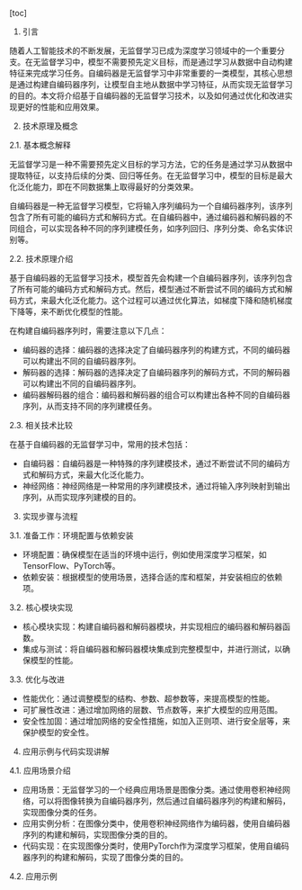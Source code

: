 
[toc]                    
                
                
1. 引言

随着人工智能技术的不断发展，无监督学习已成为深度学习领域中的一个重要分支。在无监督学习中，模型不需要预先定义目标，而是通过学习从数据中自动构建特征来完成学习任务。自编码器是无监督学习中非常重要的一类模型，其核心思想是通过构建自编码器序列，让模型自主地从数据中学习特征，从而实现无监督学习的目的。本文将介绍基于自编码器的无监督学习技术，以及如何通过优化和改进实现更好的性能和应用效果。

2. 技术原理及概念

2.1. 基本概念解释

无监督学习是一种不需要预先定义目标的学习方法，它的任务是通过学习从数据中提取特征，以支持后续的分类、回归等任务。在无监督学习中，模型的目标是最大化泛化能力，即在不同数据集上取得最好的分类效果。

自编码器是一种无监督学习模型，它将输入序列编码为一个自编码器序列，该序列包含了所有可能的编码方式和解码方式。在自编码器中，通过编码器和解码器的不同组合，可以实现各种不同的序列建模任务，如序列回归、序列分类、命名实体识别等。

2.2. 技术原理介绍

基于自编码器的无监督学习技术，模型首先会构建一个自编码器序列，该序列包含了所有可能的编码方式和解码方式。然后，模型通过不断尝试不同的编码方式和解码方式，来最大化泛化能力。这个过程可以通过优化算法，如梯度下降和随机梯度下降等，来不断优化模型的性能。

在构建自编码器序列时，需要注意以下几点：

- 编码器的选择：编码器的选择决定了自编码器序列的构建方式，不同的编码器可以构建出不同的自编码器序列。
- 解码器的选择：解码器的选择决定了自编码器序列的解码方式，不同的解码器可以构建出不同的自编码器序列。
- 编码器解码器的组合：编码器和解码器的组合可以构建出各种不同的自编码器序列，从而支持不同的序列建模任务。

2.3. 相关技术比较

在基于自编码器的无监督学习中，常用的技术包括：

- 自编码器：自编码器是一种特殊的序列建模技术，通过不断尝试不同的编码方式和解码方式，来最大化泛化能力。
- 神经网络：神经网络是一种常用的序列建模技术，通过将输入序列映射到输出序列，从而实现序列建模的目的。

3. 实现步骤与流程

3.1. 准备工作：环境配置与依赖安装

- 环境配置：确保模型在适当的环境中运行，例如使用深度学习框架，如TensorFlow、PyTorch等。
- 依赖安装：根据模型的使用场景，选择合适的库和框架，并安装相应的依赖项。

3.2. 核心模块实现

- 核心模块实现：构建自编码器和解码器模块，并实现相应的编码器和解码器函数。
- 集成与测试：将自编码器和解码器模块集成到完整模型中，并进行测试，以确保模型的性能。

3.3. 优化与改进

- 性能优化：通过调整模型的结构、参数、超参数等，来提高模型的性能。
- 可扩展性改进：通过增加网络的层数、节点数等，来扩大模型的应用范围。
- 安全性加固：通过增加网络的安全性措施，如加入正则项、进行安全层等，来保护模型的安全性。

4. 应用示例与代码实现讲解

4.1. 应用场景介绍

- 应用场景：无监督学习的一个经典应用场景是图像分类。通过使用卷积神经网络，可以将图像转换为自编码器序列，然后通过自编码器序列的构建和解码，实现图像分类的任务。
- 应用实例分析：在图像分类中，使用卷积神经网络作为编码器，使用自编码器序列的构建和解码，实现图像分类的目的。
- 代码实现：在实现图像分类时，使用PyTorch作为深度学习框架，使用自编码器序列的构建和解码，实现了图像分类的目的。

4.2. 应用示例

